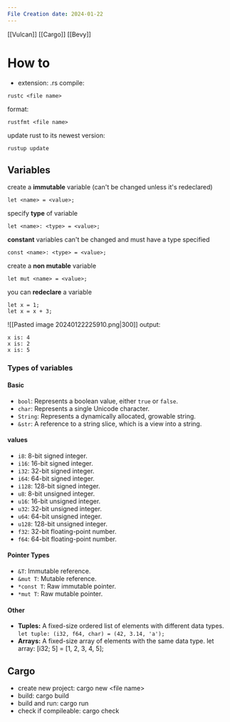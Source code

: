 ```yaml
---
File Creation date: 2024-01-22
---
```

[[Vulcan]]
[[Cargo]]
[[Bevy]]

# How to 
- extension: .rs
compile:
```
rustc <file name>
```
format:
```
rustfmt <file name>
```
update rust to its newest version:
```
rustup update
```
## Variables
create a **immutable** variable (can't be changed unless it's redeclared)
```
let <name> = <value>;
```
specify **type** of variable
```
let <name>: <type> = <value>;
```
**constant** variables can't be changed and must have a type specified
```
const <name>: <type> = <value>;
```
create a **non mutable** variable
```
let mut <name> = <value>;
```
you can **redeclare** a variable
```
let x = 1;
let x = x + 3;
```

![[Pasted image 20240122225910.png|300]]
output:
```
x is: 4
x is: 2
x is: 5
```
### Types of variables
#### Basic
- `bool`: Represents a boolean value, either `true` or `false`.
- `char`: Represents a single Unicode character.
- `String`: Represents a dynamically allocated, growable string.
- `&str`: A reference to a string slice, which is a view into a string.
#### values
- `i8`: 8-bit signed integer.
- `i16`: 16-bit signed integer.
- `i32`: 32-bit signed integer.
- `i64`: 64-bit signed integer.
- `i128`: 128-bit signed integer.
- `u8`: 8-bit unsigned integer.
- `u16`: 16-bit unsigned integer.
- `u32`: 32-bit unsigned integer.
- `u64`: 64-bit unsigned integer.
- `u128`: 128-bit unsigned integer.
- `f32`: 32-bit floating-point number.
- `f64`: 64-bit floating-point number.
#### Pointer Types
- `&T`: Immutable reference.
- `&mut T`: Mutable reference.
- `*const T`: Raw immutable pointer.
- `*mut T`: Raw mutable pointer.
#### Other
- **Tuples:** A fixed-size ordered list of elements with different data types.
	`let tuple: (i32, f64, char) = (42, 3.14, 'a');`
- **Arrays:** A fixed-size array of elements with the same data type.
	let array: [i32; 5] = [1, 2, 3, 4, 5];


## Cargo
- create new project: cargo new \<file name\>
- build: cargo build
- build and run: cargo run
- check if compileable: cargo check